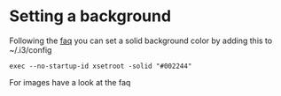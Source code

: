 # Setting a background


Following the [faq][faq] you can set a solid background color by adding this to ~/.i3/config

```
exec --no-startup-id xsetroot -solid "#002244"

```

For images have a look at the faq

[faq]: https://faq.i3wm.org/question/6/how-can-i-set-a-desktop-background-image-in-i3/
